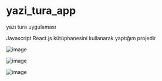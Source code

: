 # yazi_tura_app
yazı tura uygulaması

Javascript React.js kütüphanesini kullanarak yaptığım projedir

![image](https://user-images.githubusercontent.com/110103127/192504250-fc6940a1-f99f-4a6d-ab15-530379a13ef1.png)

![image](https://user-images.githubusercontent.com/110103127/192504297-5933e126-253d-4db9-9205-a1faa9456173.png)

![image](https://user-images.githubusercontent.com/110103127/192504344-e59231b8-6f7c-4383-b4d7-c6042402b41c.png)
